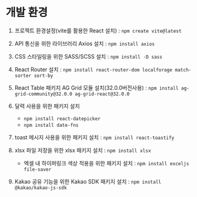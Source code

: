 # 개발 환경

1. 프로젝트 환경설정(vite를 활용한 React 설치) : `npm create vite@latest`

2. API 통신을 위한 라이브러리 Axios 설치 : `npm install axios`

3. CSS 스타일링을 위한 SASS/SCSS 설치 : `npm install -D sass`

4. React Router 설치 : `npm install react-router-dom localforage match-sorter sort-by`

5. React Table 패키지 AG Grid 모듈 설치(32.0.0버전사용) : `npm install ag-grid-community@32.0.0 ag-grid-react@32.0.0`

6. 달력 사용을 위한 패키지 설치 
    - `npm install react-datepicker`
    - `npm install date-fns`

7. toast 메시지 사용을 위한 패키지 설치 : `npm install react-toastify`

8. xlsx 파일 저장을 위한 xlsx 패키지 설치 : `npm install xlsx`
    - 엑셀 내 하이퍼링크 색상 적용을 위한 패키지 설치 : `npm install exceljs file-saver`

9. Kakao 공유 기능을 위한 Kakao SDK 패키지 설치 : `npm install @kakao/kakao-js-sdk`
